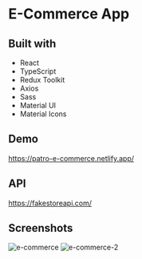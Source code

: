 # E-Commerce App

## Built with
- React
- TypeScript
- Redux Toolkit
- Axios
- Sass
- Material UI
- Material Icons

## Demo

https://patro-e-commerce.netlify.app/

## API

https://fakestoreapi.com/

## Screenshots
![e-commerce](https://github.com/samettekin01/e-commerce/assets/51747702/b2262a58-fded-4ca8-a8ec-ac290daa1fa3)
![e-commerce-2](https://github.com/samettekin01/e-commerce/assets/51747702/af92ac49-6b0e-4376-a402-ec4c79976ce3)

